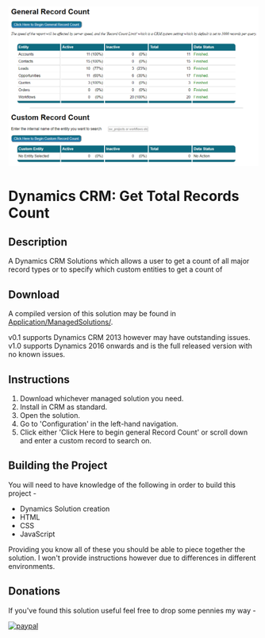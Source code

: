 ![Image of Program](recordCount.PNG?raw=true "Image of Software")

# Dynamics CRM: Get Total Records Count

## Description
A Dynamics CRM Solutions which allows a user to get a count of all major record types or to specify which custom entities to get a count of

## Download
A compiled version of this solution may be found in [Application/ManagedSolutions/](https://github.com/ShaunWilkinson/getTotalRecordsCount/tree/master/Application).

v0.1 supports Dynamics CRM 2013 however may have outstanding issues.
v1.0 supports Dynamics 2016 onwards and is the full released version with no known issues.

## Instructions
1. Download whichever managed solution you need.
2. Install in CRM as standard.
3. Open the solution.
4. Go to 'Configuration' in the left-hand navigation.
5. Click either 'Click Here to begin general Record Count' or scroll down and enter a custom record to search on.


## Building the Project
You will need to have knowledge of the following in order to build this project -

* Dynamics Solution creation
* HTML
* CSS
* JavaScript

Providing you know all of these you should be able to piece together the solution. I won't provide instructions however due to differences in different environments.

## Donations
If you've found this solution useful feel free to drop some pennies my way -

[![paypal](https://www.paypalobjects.com/en_US/i/btn/btn_donateCC_LG.gif)](https://paypal.me/ShaunWilkinson95)

